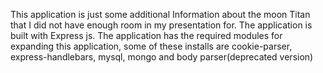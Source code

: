 This application is just some additional Information about the moon Titan that I did not have enough room in my presentation for. 
The application is built with Express js. The application has the required modules for expanding this application, some of these installs are cookie-parser, express-handlebars, mysql, mongo and body parser(deprecated version)
